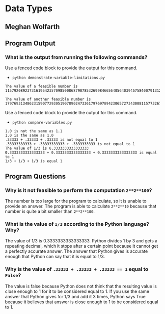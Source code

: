 # Data Types

## Meghan Wolfarth

## Program Output

### What is the output from running the following commands?

Use a fenced code block to provide the output for this command.

- `python demonstrate-variable-limitations.py`
```
The value of a feasible number is 115792089237316195423570985008687907853269984665640564039457584007913129639936

The value of another feasible number is 179769313486231590772930519078902473361797697894230657273430081157732675805500963132708477322407536021120113879871393357658789768814416622492847430639474124377767893424865485276302219601246094119453082952085005768838150682342462881473913110540827237163350510684586298239947245938479716304835356329624224137216
```

Use a fenced code block to provide the output for this command.

- `python compare-variables.py`
```
1.0 is not the same as 1.1
1.0 is the same as 1.0
.33333 + .33333 + .33333 is not equal to 1
.33333333333 + .33333333333 + .3333333333 is not equal to 1
The value of 1/3 is 0.3333333333333333
0.3333333333333333 + 0.3333333333333333 + 0.3333333333333333 is equal to 1
1/3 + 1/3 + 1/3 is equal 1
```

## Program Questions

### Why is it not feasible to perform the computation `2**2**100`?

The number is too large for the program to calculate, so it is unable to provide an answer. The program is able to calculate `2**2**10` because that number is quite a bit smaller than `2**2**100`.

### What is the value of `1/3` according to the Python language? Why?

The value of 1/3 is 0.3333333333333333. Python divides 1 by 3 and gets a repeating decimal, which it stops after a certain point because it cannot get a perfectly accurate answer. The answer that Python gives is accurate enough that Python can say that it is equal to 1/3.

### Why is the value of `.33333 + .33333 + .33333 == 1` equal to `False`?

The value is false because Python does not think that the resulting value is close enough to 1 for it to be considered equal to 1. If you use the same answer that Python gives for 1/3 and add it 3 times, Python says True because it believes that answer is close enough to 1 to be considered equal to 1. 
